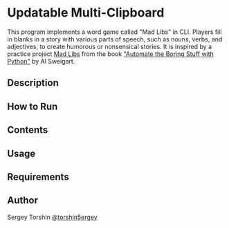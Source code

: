 # Updatable Multi-Clipboard

This program implements a word game called "Mad Libs" in CLI. Players fill in blanks in a story with various parts of speech, such as nouns, verbs, and adjectives, to create humorous or nonsensical stories.
It is inspired by a practice project [Mad Libs](https://automatetheboringstuff.com/2e/chapter9/#calibre_link-321) from the book ["Automate the Boring Stuff with Python"](https://automatetheboringstuff.com/) by Al Sweigart.

## Description

## How to Run

## Contents

## Usage

## Requirements

## Author 

Sergey Torshin [@torshin5ergey](https://github.com/torshin5ergey)
